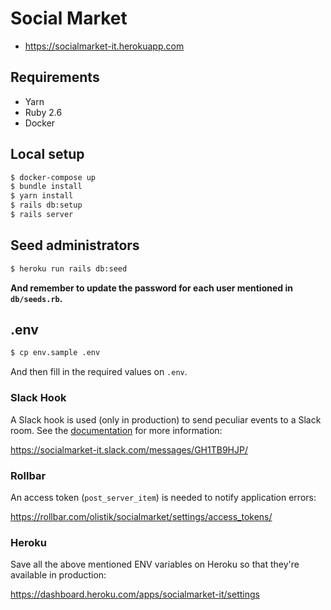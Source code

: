 # Social Market

- https://socialmarket-it.herokuapp.com

## Requirements

- Yarn
- Ruby 2.6
- Docker

## Local setup

```bash
$ docker-compose up
$ bundle install
$ yarn install
$ rails db:setup
$ rails server
```

## Seed administrators

```bash
$ heroku run rails db:seed
```

**And remember to update the password for each user mentioned in `db/seeds.rb`.**

## .env

```bash
$ cp env.sample .env
```

And then fill in the required values on `.env`.

### Slack Hook

A Slack hook is used (only in production) to send peculiar events to a Slack room. See the [documentation](https://api.slack.com/incoming-webhooks) for more information:

https://socialmarket-it.slack.com/messages/GH1TB9HJP/

### Rollbar

An access token (`post_server_item`) is needed to notify application errors:

https://rollbar.com/olistik/socialmarket/settings/access_tokens/

### Heroku

Save all the above mentioned ENV variables on Heroku so that they're available in production:

https://dashboard.heroku.com/apps/socialmarket-it/settings
